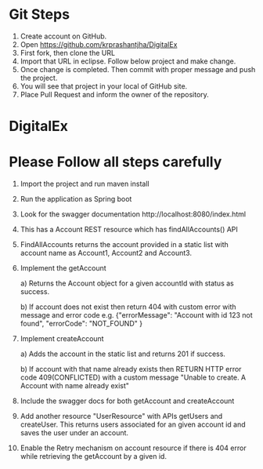 # Git Steps

1.	Create account on GitHub.
2.	Open https://github.com/krprashantjha/DigitalEx
3.	First fork, then clone the URL
4.	Import that URL in eclipse. Follow below project and make change.
5.	Once change is completed. Then commit with proper message and push the project. 
6.	You will see that project in your local of GitHub site. 
7.	Place Pull Request and inform the owner of the repository.



# DigitalEx

# Please Follow all steps carefully

1.	Import the project and run maven install

2.	Run the application as Spring boot

3.	Look for the swagger documentation http://localhost:8080/index.html

4.	This has a Account REST resource which has findAllAccounts() API

5.	FindAllAccounts returns the account provided in a static list with account name as Account1, Account2 and Account3.

6.	Implement the getAccount 

    a)	Returns the Account object for a given accountId with status as success. 

    b)	If account does not exist then return 404 with custom error with message and error code e.g. {"errorMessage": "Account with       id 123 not found", "errorCode": "NOT_FOUND" }

7.	Implement createAccount 

    a)	Adds the account in the static list and returns 201 if success. 

    b)	If account with that name already exists then RETURN HTTP error code 409(CONFLICTED) with a custom message "Unable to   create. A  Account with name already exist"

8.	Include the swagger docs for both getAccount and createAccount

9.	Add another resource "UserResource" with APIs getUsers and createUser. This returns users associated for an given account id    and saves the user under an account.

10.	Enable the Retry mechanism on account resource if there is 404 error while retrieving the getAccount by a given id.
